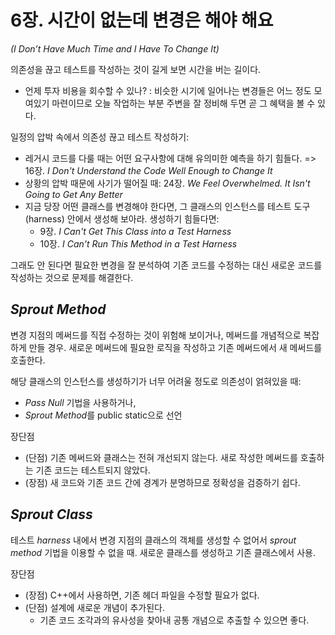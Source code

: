 # 6장. 시간이 없는데 변경은 해야 해요
*(I Don’t Have Much Time and I Have To Change It)*

의존성을 끊고 테스트를 작성하는 것이 길게 보면 시간을 버는 길이다.

* 언제 투자 비용을 회수할 수 있나? : 비슷한 시기에 일어나는 변경들은 어느 정도 모여있기 마련이므로 오늘 작업하는 부분 주변을 잘 정비해 두면 곧 그 혜택을 볼 수 있다.

일정의 압박 속에서 의존성 끊고 테스트 작성하기:

* 레거시 코드를 다룰 때는 어떤 요구사항에 대해 유의미한 예측을 하기 힘들다. =\> 16장. *I Don't Understand the Code Well Enough to Change It*
* 상황의 압박 때문에 사기가 떨어질 때: 24장. *We Feel Overwhelmed. It Isn't Going to Get Any Better*
* 지금 당장 어떤 클래스를 변경해야 한다면, 그 클래스의 인스턴스를 테스트 도구(harness) 안에서 생성해 보아라. 생성하기 힘들다면:
	* 9장. *I Can't Get This Class into a Test Harness*
	* 10장. *I Can't Run This Method in a Test Harness*

그래도 안 된다면 필요한 변경을 잘 분석하여 기존 코드를 수정하는 대신 새로운 코드를 작성하는 것으로 문제를 해결한다.

## *Sprout Method*

변경 지점의 메써드를 직접 수정하는 것이 위험해 보이거나, 메써드를 개념적으로 복잡하게 만들 경우. 새로운 메써드에 필요한 로직을 작성하고 기존 메써드에서 새 메써드를 호출한다.

해당 클래스의 인스턴스를 생성하기가 너무 어려울 정도로 의존성이 얽혀있을 때:

* *Pass Null* 기법을 사용하거나,
* *Sprout Method*를 public static으로 선언

장단점

* (단점) 기존 메써드와 클래스는 전혀 개선되지 않는다. 새로 작성한 메써드를 호출하는 기존 코드는 테스트되지 않았다.
* (장점) 새 코드와 기존 코드 간에 경계가 분명하므로 정확성을 검증하기 쉽다.

## *Sprout Class*

테스트 *harness* 내에서 변경 지점의 클래스의 객체를 생성할 수 없어서 *sprout method* 기법을 이용할 수 없을 때. 새로운 클래스를 생성하고 기존 클래스에서 사용.

장단점

* (장점) C++에서 사용하면, 기존 헤더 파일을 수정할 필요가 없다.
* (단점) 설계에 새로운 개념이 추가된다.
    * 기존 코드 조각과의 유사성을 찾아내 공통 개념으로 추출할 수 있으면 좋다.
